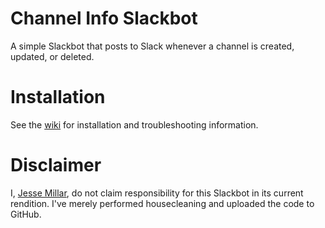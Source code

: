 # Channel Info Slackbot
A simple Slackbot that posts to Slack whenever a channel is created, updated, or deleted.

# Installation
See the [wiki](https://github.com/byu-oit-ssengineering/channel-creation-slackbot/wiki) for installation and troubleshooting information.

# Disclaimer
I, [Jesse Millar](https://github.com/jessemillar), do not claim responsibility for this Slackbot in its current rendition. I've merely performed housecleaning and uploaded the code to GitHub.
